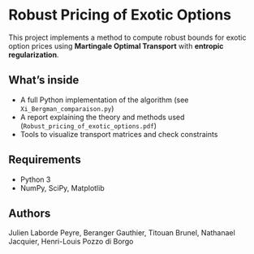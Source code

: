 # Robust Pricing of Exotic Options

This project implements a method to compute robust bounds for exotic option prices using **Martingale Optimal Transport** with **entropic regularization**.

## What’s inside

- A full Python implementation of the algorithm (see `Xi_Bergman_comparaison.py`)
- A report explaining the theory and methods used (`Robust_pricing_of_exotic_options.pdf`)
- Tools to visualize transport matrices and check constraints

## Requirements

- Python 3
- NumPy, SciPy, Matplotlib

## Authors

Julien Laborde Peyre, Beranger Gauthier, Titouan Brunel, Nathanael Jacquier, Henri-Louis Pozzo di Borgo

